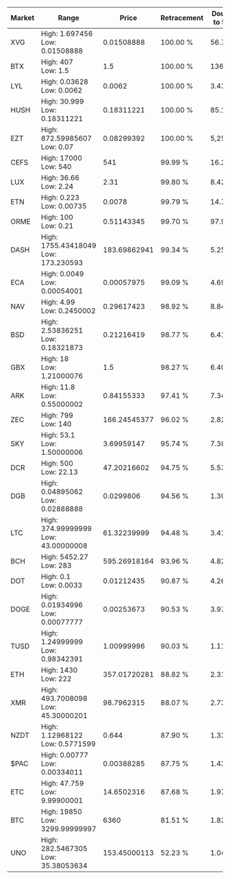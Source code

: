 | Market | Range | Price| Retracement | Doubles to 50% |
| --- | --- | --- | --- | --- |
| XVG | High: 1.697456<br />Low: 0.01508888 | 0.01508888 | 100.00 % | 56.75 |
| BTX | High: 407<br />Low: 1.5 | 1.5 | 100.00 % | 136.17 |
| LYL | High: 0.03628<br />Low: 0.0062 | 0.0062 | 100.00 % | 3.43 |
| HUSH | High: 30.999<br />Low: 0.18311221 | 0.18311221 | 100.00 % | 85.14 |
| EZT | High: 872.59985607<br />Low: 0.07 | 0.08299392 | 100.00 % | 5,257.43 |
| CEFS | High: 17000<br />Low: 540 | 541 | 99.99 % | 16.21 |
| LUX | High: 36.66<br />Low: 2.24 | 2.31 | 99.80 % | 8.42 |
| ETN | High: 0.223<br />Low: 0.00735 | 0.0078 | 99.79 % | 14.77 |
| ORME | High: 100<br />Low: 0.21 | 0.51143345 | 99.70 % | 97.97 |
| DASH | High: 1755.43418049<br />Low: 173.230593 | 183.69862941 | 99.34 % | 5.25 |
| ECA | High: 0.0049<br />Low: 0.00054001 | 0.00057975 | 99.09 % | 4.69 |
| NAV | High: 4.99<br />Low: 0.2450002 | 0.29617423 | 98.92 % | 8.84 |
| BSD | High: 2.53836251<br />Low: 0.18321873 | 0.21216419 | 98.77 % | 6.41 |
| GBX | High: 18<br />Low: 1.21000076 | 1.5 | 98.27 % | 6.40 |
| ARK | High: 11.8<br />Low: 0.55000002 | 0.84155333 | 97.41 % | 7.34 |
| ZEC | High: 799<br />Low: 140 | 166.24545377 | 96.02 % | 2.82 |
| SKY | High: 53.1<br />Low: 1.50000006 | 3.69959147 | 95.74 % | 7.38 |
| DCR | High: 500<br />Low: 22.13 | 47.20216602 | 94.75 % | 5.53 |
| DGB | High: 0.04895062<br />Low: 0.02888888 | 0.0299806 | 94.56 % | 1.30 |
| LTC | High: 374.99999999<br />Low: 43.00000008 | 61.32239999 | 94.48 % | 3.41 |
| BCH | High: 5452.27<br />Low: 283 | 595.26918164 | 93.96 % | 4.82 |
| DOT | High: 0.1<br />Low: 0.0033 | 0.01212435 | 90.87 % | 4.26 |
| DOGE | High: 0.01934996<br />Low: 0.00077777 | 0.00253673 | 90.53 % | 3.97 |
| TUSD | High: 1.24999999<br />Low: 0.98342391 | 1.00999996 | 90.03 % | 1.11 |
| ETH | High: 1430<br />Low: 222 | 357.01720281 | 88.82 % | 2.31 |
| XMR | High: 493.7008098<br />Low: 45.30000201 | 98.7962315 | 88.07 % | 2.73 |
| NZDT | High: 1.12968122<br />Low: 0.5771599 | 0.644 | 87.90 % | 1.33 |
| $PAC | High: 0.00777<br />Low: 0.00334011 | 0.00388285 | 87.75 % | 1.43 |
| ETC | High: 47.759<br />Low: 9.99900001 | 14.6502316 | 87.68 % | 1.97 |
| BTC | High: 19850<br />Low: 3299.99999997 | 6360 | 81.51 % | 1.82 |
| UNO | High: 282.5467305<br />Low: 35.38053634 | 153.45000113 | 52.23 % | 1.04 |
